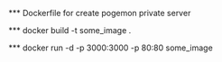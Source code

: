 *** Dockerfile for create pogemon private server

*** docker build -t some_image .

*** docker run -d -p 3000:3000 -p 80:80 some_image
